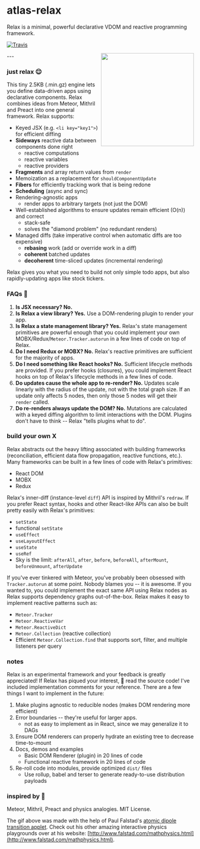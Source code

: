 # atlas-relax

Relax is a minimal, powerful declarative VDOM and reactive programming framework.

[![Travis](https://img.shields.io/travis/atlassubbed/atlas-relax.svg)](https://travis-ci.org/atlassubbed/atlas-relax)

<img align="right" width="250" height="250" src="https://user-images.githubusercontent.com/38592371/54081017-120ac200-42cb-11e9-9afe-dd60f0f75fa3.gif">
---

### just relax 😌

This tiny 2.5KB (.min.gz) engine lets you define data-driven apps using declarative components. Relax combines ideas from Meteor, Mithril and Preact into one general framework. Relax supports:

  * Keyed JSX (e.g. `<li key="key1">`) for efficient diffing
  * **Sideways** reactive data between components done right
    * reactive computations
    * reactive variables
    * reactive providers
  * **Fragments** and array return values from `render`
  * Memoization as a replacement for `shouldComponentUpdate`
  * **Fibers** for efficiently tracking work that is being redone
  * **Scheduling** (async and sync)
  * Rendering-agnostic apps
    * render apps to arbitrary targets (not just the DOM)
  * Well-established algorithms to ensure updates remain efficient (O(n)) and correct
    * stack-safe
    * solves the "diamond problem" (no redundant renders)
  * Managed diffs (take imperative control when automatic diffs are too expensive)
    * **rebasing** work (add or override work in a diff)
    * **coherent** batched updates
    * **decoherent** time-sliced updates (incremental rendering)

Relax gives you what you need to build not only simple todo apps, but also rapidly-updating apps like stock tickers.

### FAQs 🤔

  1. **Is JSX necessary? No.**
  2. **Is Relax a view library? Yes.** Use a DOM-rendering plugin to render your app.
  3. **Is Relax a state management library? Yes.** Relax's state management primitives are powerful enough that you could implement your own MOBX/Redux/`Meteor.Tracker.autorun` in a few lines of code on top of Relax.
  4. **Do I need Redux or MOBX? No.** Relax's reactive primitives are sufficient for the majority of apps.
  5. **Do I need something like React hooks? No.** Sufficient lifecycle methods are provided. If you prefer hooks (closures), you could implement React hooks on top of Relax's lifecycle methods in a few lines of code.
  6. **Do updates cause the whole app to re-render? No.** Updates scale linearly with the radius of the update, not with the total graph size. If an update only affects 5 nodes, then only those 5 nodes will get their `render` called.
  7. **Do re-renders always update the DOM? No.** Mutations are calculated with a keyed diffing algorithm to limit interactions with the DOM. Plugins don't have to think -- Relax "tells plugins what to do".

### build your own X 

Relax abstracts out the heavy lifting associated with building frameworks (reconciliation, efficient data flow propagation, reactive functions, etc.). Many frameworks can be built in a few lines of code with Relax's primitives:
  
  * React DOM
  * MOBX
  * Redux

Relax's inner-diff (instance-level `diff`) API is inspired by Mithril's `redraw`. If you prefer React syntax, hooks and other React-like APIs can also be built pretty easily with Relax's primitives:

  * `setState`
  * functional `setState`
  * `useEffect`
  * `useLayoutEffect`
  * `useState`
  * `useRef`
  * Sky is the limit: `afterAll`, `after`, `before`, `beforeAll`, `afterMount`, `beforeUnmount`, `afterUpdate`

If you've ever tinkered with Meteor, you've probably been obsessed with `Tracker.autorun` at some point. Nobody blames you -- it is awesome. If you wanted to, you could implement the exact same API using Relax nodes as Relax supports dependency graphs out-of-the-box. Relax makes it easy to implement reactive patterns such as:
  
  * `Meteor.Tracker`
  * `Meteor.ReactiveVar`
  * `Meteor.ReactiveDict`
  * `Meteor.Collection` (reactive collection)
  * Efficient `Meteor.Collection.find` that supports sort, filter, and multiple listeners per query

### notes

Relax is an experimental framework and your feedback is greatly appreciated! If Relax has piqued your interest, 👀 read the source code! I've included implementation comments for your reference. There are a few things I want to implement in the future:

  1. Make plugins agnostic to reducible nodes (makes DOM rendering more efficient)
  2. Error boundaries -- they're useful for larger apps.
     * not as easy to implement as in React, since we may generalize it to DAGs
  3. Ensure DOM renderers can properly hydrate an existing tree to decrease time-to-mount
  4. Docs, demos and examples 
     * Basic DOM Renderer (plugin) in 20 lines of code
     * Functional reactive framework in 20 lines of code
  5. Re-roll code into modules, provide optimized `dist/` files
     * Use rollup, babel and terser to generate ready-to-use distribution payloads

### inspired by 💜

Meteor, Mithril, Preact and physics analogies. MIT License.

The gif above was made with the help of Paul Falstad's [atomic dipole transition applet](http://www.falstad.com/qmatomrad/). Check out his other amazing interactive physics playgrounds over at his website: [http://www.falstad.com/mathphysics.html](http://www.falstad.com/mathphysics.html).

